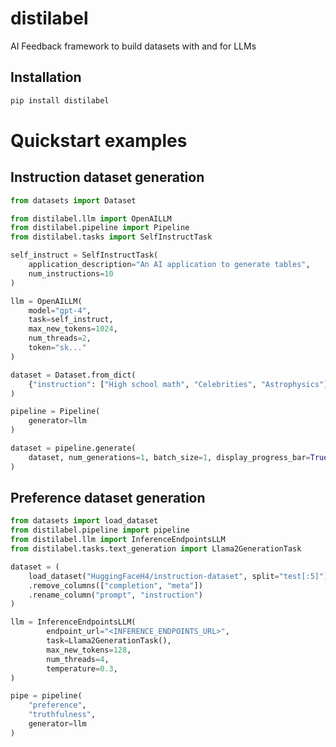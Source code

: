 # distilabel

AI Feedback framework to build datasets with and for LLMs

## Installation

```sh
pip install distilabel
```

# Quickstart examples

## Instruction dataset generation

```py title="Generate instructions for table generation about different topics"
from datasets import Dataset

from distilabel.llm import OpenAILLM
from distilabel.pipeline import Pipeline
from distilabel.tasks import SelfInstructTask

self_instruct = SelfInstructTask(
    application_description="An AI application to generate tables",
    num_instructions=10
)

llm = OpenAILLM(
    model="gpt-4",
    task=self_instruct,
    max_new_tokens=1024,
    num_threads=2,
    token="sk..."
)

dataset = Dataset.from_dict(
    {"instruction": ["High school math", "Celebrities", "Astrophysics"]}
)

pipeline = Pipeline(
    generator=llm
)

dataset = pipeline.generate(
    dataset, num_generations=1, batch_size=1, display_progress_bar=True
)
```
## Preference dataset generation

```py title="Build a preference dataset based on response's truthfulness"
from datasets import load_dataset
from distilabel.pipeline import pipeline
from distilabel.llm import InferenceEndpointsLLM
from distilabel.tasks.text_generation import Llama2GenerationTask

dataset = (
    load_dataset("HuggingFaceH4/instruction-dataset", split="test[:5]")
    .remove_columns(["completion", "meta"])
    .rename_column("prompt", "instruction")
)

llm = InferenceEndpointsLLM(
        endpoint_url="<INFERENCE_ENDPOINTS_URL>",
        task=Llama2GenerationTask(), 
        max_new_tokens=128,
        num_threads=4,
        temperature=0.3,
)

pipe = pipeline(
    "preference",
    "truthfulness",
    generator=llm
)
```

